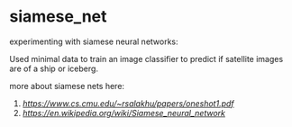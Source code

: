 # siamese_net
experimenting with siamese neural networks:

Used minimal data to train an image classifier to predict if satellite images are of a ship or iceberg. 


more about siamese nets here: 

1) *https://www.cs.cmu.edu/~rsalakhu/papers/oneshot1.pdf*
2) *https://en.wikipedia.org/wiki/Siamese_neural_network*



